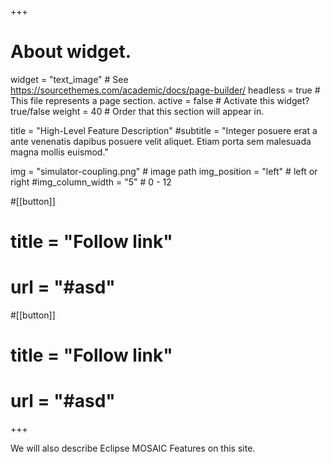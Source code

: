 +++
# About widget.
widget = "text_image"  # See https://sourcethemes.com/academic/docs/page-builder/
headless = true  # This file represents a page section.
active = false  # Activate this widget? true/false
weight = 40  # Order that this section will appear in.

title = "High-Level Feature Description"
#subtitle = "Integer posuere erat a ante venenatis dapibus posuere velit aliquet. Etiam porta sem malesuada magna mollis euismod."

img = "simulator-coupling.png" # image path
img_position = "left" # left or right
#img_column_width = "5" # 0 - 12

#[[button]]
#  title = "Follow link"
#  url = "#asd"
#[[button]]
#  title = "Follow link"
#  url = "#asd"
+++

We will also describe Eclipse MOSAIC Features on this site.
